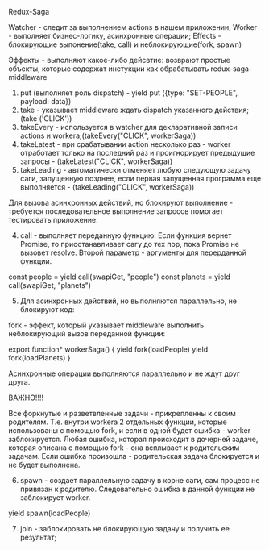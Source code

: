 Redux-Saga

Watcher - следит за выполнением actions в нашем приложении;
Worker - выполняет бизнес-логику, асинхронные операции;
Effects - блокирующие выпонение(take, call) и неблокирующие(fork, spawn)

Эффекты - выполняют какое-либо дейсвтие: возврают простые объекты, которые содержат инстукции как обрабатывать redux-saga-middleware
1) put (выполняет роль dispatch) - yield put ({type: "SET-PEOPLE", payload: data})
2) take - указывает middleware ждать dispatch указанного действия; (take ('CLICK'))
3) takeEvery - используется в watcher для декларативной записи actions и workera;(takeEvery("CLICK", workerSaga))
4) takeLatest - при срабатывании action несколько раз - worker отработает только на последний раз и проигнорирует предыдущие запросы - (takeLatest("CLICK", workerSaga))
5) takeLeading - автоматически отменяет любую следующую задачу саги, запущенную позднее, если первая запущенная программа еще выполняется - (takeLeading("CLICK", workerSaga))


Для вызова асинхронных действий, но блокируют выполнение - требуется последовательное выполнение запросов помогает тестировать приложение: 

4) call - выполняет переданную функцию. Если функция вернет Promise, то приостанавливает сагу до тех пор, пока Promise не вызовет resolve. Второй параметр - аргументы для перерданной функции.

const people = yield call(swapiGet, "people")
const planets = yield call(swapiGet, "planets")


5) Для асинхронных действий, но выполняются параллельно, не блокируют код:

fork - эффект, который указывает middleware выполнить неблокирующий вызов переданной функции:

export function* workerSaga() {
  yield fork(loadPeople)
  yield fork(loadPlanets)
}

Асинхронные операции выполняются параллельно и не ждут друг друга.

ВАЖНО!!!! 

Все форкнутые и разветвленные задачи -  прикрепленны к своим родителям.
Т.е. внутри workera 2 отдельных функции, которые использованы с помощью fork, и если в одной будет ошибка - worker заблокируется.
Любая ошибка, которая происходит в дочерней задаче, которая описана с помощью fork - она всплывает к родительским задачам.
Если ошибка произошла - родительская задача блокируется и не будет выполнена.

6) spawn - создает параллельную задачу в корне саги, сам процесс не привязан к родителю. Следовательно ошибка в данной функции не заблокирует worker.

yield spawn(loadPeople)


7) join - заблокировать не блокирующую задачу и получить ее результат;
